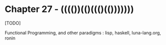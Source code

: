 

# Chapter 27 - (((())(()((()(()))))))

[TODO]

Functional Programming, and other paradigms : lisp, haskell, luna-lang.org, ronin
